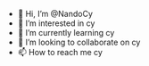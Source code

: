 - 👋 Hi, I’m @NandoCy
- 👀 I’m interested in cy
- 🌱 I’m currently learning cy
- 💞️ I’m looking to collaborate on cy
- 📫 How to reach me cy

<!---
NandoCy/NandoCy is a ✨ special ✨ repository because its `README.md` (this file) appears on your GitHub profile.
You can click the Preview link to take a look at your changes.
--->
